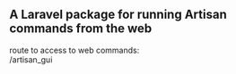 A Laravel package for running Artisan commands from the web
------------------------------------------------------------
route to access to web commands: <br>
/artisan_gui
